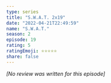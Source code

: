 ```yaml
---
type: series
title: "S.W.A.T. 2x19"
date: "2022-04-21T22:49:59"
name: "S.W.A.T."
season: 2
episode: 19
rating: 5
ratingEmoji: ⭐️⭐️⭐️⭐️⭐️
share: false
---
```


_[No review was written for this episode]_

